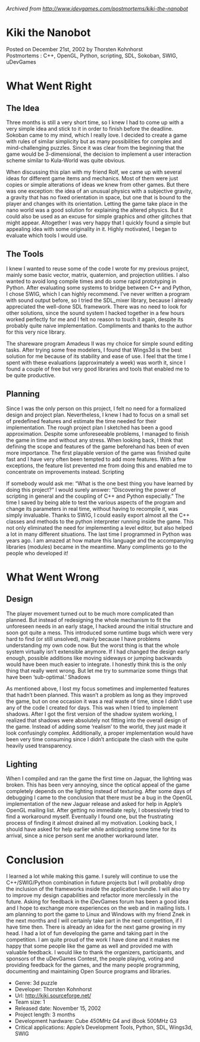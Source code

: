 *Archived from http://www.idevgames.com/postmortems/kiki-the-nanobot*

# Kiki the Nanobot

Posted on December 21st, 2002 by Thorsten Kohnhorst  
Postmortems : C++, OpenGL, Python, scripting, SDL, Sokoban, SWIG, uDevGames


# What Went Right
## The Idea

Three months is still a very short time, so I knew I had to come up with a very simple idea and stick to it in order to finish before the deadline. Sokoban came to my mind, which I really love. I decided to create a game with rules of similar simplicity but as many possibilities for complex and mind-challenging puzzles. Since it was clear from the beginning that the game would be 3-dimensional, the decision to implement a user interaction scheme similar to Kula-World was quite obvious.

When discussing this plan with my friend Rolf, we came up with several ideas for different game items and mechanics. Most of them were just copies or simple alterations of ideas we knew from other games. But there was one exception: the idea of an unusual physics with a subjective gravity, a gravity that has no fixed orientation in space, but one that is bound to the player and changes with its orientation. Letting the game take place in the nano world was a good solution for explaining the altered physics. But it could also be used as an excuse for simple graphics and other glitches that might appear. Altogether I was very happy that I quickly found a simple but appealing idea with some originality in it. Highly motivated, I began to evaluate which tools I would use.

## The Tools

I knew I wanted to reuse some of the code I wrote for my previous project, mainly some basic vector, matrix, quaternion, and projection utilities. I also wanted to avoid long compile times and do some rapid prototyping in Python. After evaluating some systems to bridge between C++ and Python, I chose SWIG, which I can highly recommend. I’ve never written a program with sound output before, so I tried the SDL_mixer library, because I already appreciated the well-done SDL framework. There was no need to look for other solutions, since the sound system I hacked together in a few hours worked perfectly for me and I felt no reason to touch it again, despite its probably quite naive implementation. Compliments and thanks to the author for this very nice library.

The shareware program Amadeus II was my choice for simple sound editing tasks. After trying some free modelers, I found that Wings3d is the best solution for me because of its stability and ease of use. I feel that the time I spent with these evaluations (approximately a week) was worth it, since I found a couple of free but very good libraries and tools that enabled me to be quite productive.

## Planning

Since I was the only person on this project, I felt no need for a formalized design and project plan. Nevertheless, I knew I had to focus on a small set of predefined features and estimate the time needed for their implementation. The rough project plan I sketched has been a good approximation. Despite some unforeseeable problems, I managed to finish the game in time and without any stress. When looking back, I think that defining the scope and features of the game beforehand has been of even more importance. The first playable version of the game was finished quite fast and I have very often been tempted to add more features. With a few exceptions, the feature list prevented me from doing this and enabled me to concentrate on improvements instead.
Scripting

If somebody would ask me: “What is the one best thing you have learned by doing this project?” I would surely answer: “Discovering the power of scripting in general and the coupling of C++ and Python especially.” The time I saved by being able to test the various aspects of the program and change its parameters in real time, without having to recompile it, was simply invaluable. Thanks to SWIG, I could easily export almost all the C++ classes and methods to the python interpreter running inside the game. This not only eliminated the need for implementing a level editor, but also helped a lot in many different situations. The last time I programmed in Python was years ago. I am amazed at how mature this language and the accompanying libraries (modules) became in the meantime. Many compliments go to the people who developed it!

# What Went Wrong

## Design

The player movement turned out to be much more complicated than planned. But instead of redesigning the whole mechanism to fit the unforeseen needs in an early stage, I hacked around the initial structure and soon got quite a mess. This introduced some runtime bugs which were very hard to find (or still unsolved), mainly because I have problems understanding my own code now. But the worst thing is that the whole system virtually isn’t extensible anymore. If I had changed the design early enough, possible additions like moving sideways or jumping backwards would have been much easier to integrate. I honestly think this is the only thing that really went wrong. But let me try to summarize some things that have been ‘sub-optimal.’
Shadows

As mentioned above, I lost my focus sometimes and implemented features that hadn’t been planned. This wasn’t a problem as long as they improved the game, but on one occasion it was a real waste of time, since I didn’t use any of the code I created for days. This was when I tried to implement shadows. After I got the first version of the shadow system working, I realized that shadows were absolutely not fitting into the overall design of the game. Instead of adding some ‘realism’ to the world, they just made it look confusingly complex. Additionally, a proper implementation would have been very time consuming since I didn’t anticipate the clash with the quite heavily used transparency.

## Lighting

When I compiled and ran the game the first time on Jaguar, the lighting was broken. This has been very annoying, since the optical appeal of the game completely depends on the lighting instead of texturing. After some days of debugging I came to the conclusion that there must be a bug in the OpenGL implementation of the new Jaguar release and asked for help in Apple’s OpenGL mailing list. After getting no immediate reply, I obsessively tried to find a workaround myself. Eventually I found one, but the frustrating process of finding it almost drained all my motivation. Looking back, I should have asked for help earlier while anticipating some time for its arrival, since a nice person sent me another workaround later.

# Conclusion

I learned a lot while making this game. I surely will continue to use the C++/SWIG/Python combination in future projects but I will probably drop the inclusion of the frameworks inside the application bundle. I will also try to improve my design capabilities and refactor more mercilessly in the future. Asking for feedback in the iDevGames forum has been a good idea and I hope to exchange more experiences on the web and in mailing lists. I am planning to port the game to Linux and Windows with my friend Znek in the next months and I will certainly take part in the next competition, if I have time then. There is already an idea for the next game growing in my head. I had a lot of fun developing the game and taking part in the competition. I am quite proud of the work I have done and it makes me happy that some people like the game as well and provided me with valuable feedback. I would like to thank the organizers, participants, and sponsors of the uDevGames Contest, the people playing, voting and providing feedback for the games, and the many people programming, documenting and maintaining Open Source programs and libraries.

* Genre: 3d puzzle
* Developer: Thorsten Kohnhorst
* Url: http://kiki.sourceforge.net/
* Team size: 1
* Released date: November 15, 2002
* Project length: 3 months
* Development hardware: Cube 450MHz G4 and iBook 500MHz G3
* Critical applications: Apple’s Development Tools, Python, SDL, Wings3d, SWIG
